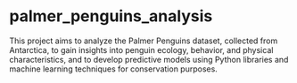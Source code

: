 # palmer_penguins_analysis
This project aims to analyze the Palmer Penguins dataset, collected from Antarctica, to gain insights into penguin ecology, behavior, and physical characteristics, and to develop predictive models using Python libraries and machine learning techniques for conservation purposes.
